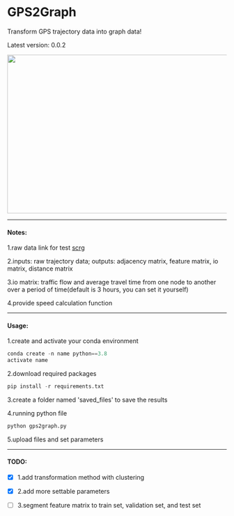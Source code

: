 # GPS2Graph
Transform GPS trajectory data into graph data!

Latest version: 0.0.2

<img decoding="async" src="https://github.com/zachysun/Gps2graph/blob/main/imgs/display.ppng" width="800" height="364">

***

#### Notes:

1.raw data link for test [scrg](https://cse.hkust.edu.hk/scrg/)

2.inputs: raw trajectory data; outputs: adjacency matrix, feature matrix, io matrix, distance matrix

3.io matrix: traffic flow and average travel time from one node to another over a period of time(default is 3 hours, you can set it yourself)

4.provide speed calculation function

***

#### Usage:

1.create and activate your conda environment

```python
conda create -n name python==3.8
activate name
```

2.download required packages

```python
pip install -r requirements.txt
```

3.create a folder named 'saved_files' to save the results

4.running python file

```python
python gps2graph.py
```

5.upload files and set parameters

***

#### TODO:

- [x] 1.add  transformation method with clustering
- [x] 2.add more settable parameters
- [ ] 3.segment feature matrix to train set, validation set, and test set

